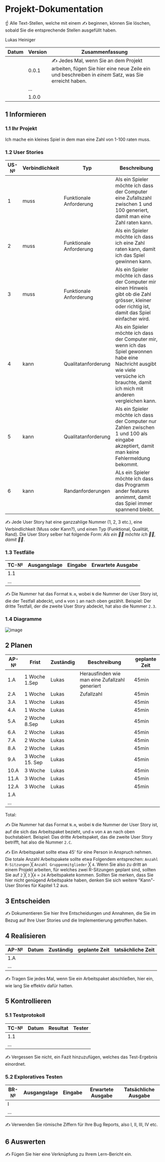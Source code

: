 # Projekt-Dokumentation

☝️ Alle Text-Stellen, welche mit einem ✍️ beginnen, können Sie löschen, sobald Sie die entsprechende Stellen ausgefüllt haben.

Lukas Heiniger

| Datum | Version | Zusammenfassung                                              |
| ----- | ------- | ------------------------------------------------------------ |
|       | 0.0.1   | ✍️ Jedes Mal, wenn Sie an dem Projekt arbeiten, fügen Sie hier eine neue Zeile ein und beschreiben in *einem* Satz, was Sie erreicht haben. |
|       | ...     |                                                              |
|       | 1.0.0   |                                                              |

## 1 Informieren

### 1.1 Ihr Projekt

Ich mache ein kleines Spiel in dem man eine Zahl von 1-100 raten muss.

### 1.2 User Stories

| US-№ | Verbindlichkeit | Typ  | Beschreibung                       |
| ---- | --------------- | ---- | ---------------------------------- |
| 1    | muss            | Funktionale Anforderung     | Als ein Spieler möchte ich dass der Computer eine Zufallszahl zwischen 1 und 100 generiert, damit man eine Zahl raten kann.                    |
| 2    | muss            | Funktionale Anforderung      | Als ein Spieler möchte ich dass ich eine Zahl raten kann, damit ich das Spiel gewinnen kann.                                   |
| 3    | muss            | Funktionale Anforderung     | Als ein Spieler möchte ich dass der Computer mir einen Hinweis gibt ob die Zahl grösser, kleiner oder richtig ist, damit das Spiel einfacher wird.   |
| 4    | kann            | Qualitatanforderung     | Als ein Spieler möchte ich dass der Computer mir, wenn ich das Spiel gewonnen habe eine Nachricht ausgibt wie viele versüche ich brauchte, damit ich mich mit anderen vergleichen kann.                 |
| 5    | kann            | Qualitatanforderung     | Als ein Spieler möchte ich dass der Computer nur Zahlen zwischen 1 und 100 als eingabe akzeptiert, damit man keine Fehlermeldung bekommt.             |
| 6    | kann            |  Randanforderungen    | ALs ein Spieler möchte ich dass das Programm ander features annimmt, damit das Spiel immer spannend bleibt.|

✍️ Jede User Story hat eine ganzzahlige Nummer (1, 2, 3 etc.), eine Verbindlichkeit (Muss oder Kann?), und einen Typ (Funktional, Qualität, Rand). Die User Story selber hat folgende Form: *Als ein 🤷‍♂️ möchte ich 🤷‍♂️, damit 🤷‍♂️*.

### 1.3 Testfälle

| TC-№ | Ausgangslage | Eingabe | Erwartete Ausgabe |
| ---- | ------------ | ------- | ----------------- |
| 1.1  |              |         |                   |
| ...  |              |         |                   |

✍️ Die Nummer hat das Format `N.m`, wobei `N` die Nummer der User Story ist, die der Testfall abdeckt, und `m` von `1` an nach oben gezählt. Beispiel: Der dritte Testfall, der die zweite User Story abdeckt, hat also die Nummer `2.3`.

### 1.4 Diagramme

![image](https://user-images.githubusercontent.com/111046378/186597793-93fb985a-a3d6-43bb-bcfa-cafbeae72c4c.png)


## 2 Planen

| AP-№ | Frist | Zuständig | Beschreibung | geplante Zeit |
| ---- | ----- | --------- | ------------ | ------------- |
| 1.A  |  1 Woche 1.Sep    | Lukas        | Herausfinden wie man eine Zufallzahl generiert             |   45min            |
| 2.A  |  1 Woche     | Lukas          | Zufallzahl              |   45min            |
| 3.A  |  1 Woche     | Lukas          |              |   45min            |
| 4.A  |  1 Woche     | Lukas          |              |   45min            |
| 5.A  |  2 Woche 8.Sep   | Lukas          |              |   45min            |
| 6.A  |  2 Woche     | Lukas          |              |   45min            |
| 7.A  |  2 Woche     | Lukas          |              |   45min            |
| 8.A  |  2 Woche     | Lukas          |              |   45min            |
| 9.A  |  3 Woche 15. Sep    | Lukas          |              |   45min            |
| 10.A |  3 Woche     | Lukas          |              |   45min            |
| 11.A |  3 Woche     | Lukas          |              |   45min            |
| 12.A |  3 Woche     | Lukas           |              |   45min            |
| 1.A  |       |           |              |               |
| ...  |       |           |              |               |

Total: 

✍️ Die Nummer hat das Format `N.m`, wobei `N` die Nummer der User Story ist, auf die sich das Arbeitspaket bezieht, und `m` von `A` an nach oben buchstabiert. Beispiel: Das dritte Arbeitspaket, das die zweite User Story betrifft, hat also die Nummer `2.C`.

✍️ Ein Arbeitspaket sollte etwa 45' für eine Person in Anspruch nehmen. Die totale Anzahl Arbeitspakete sollte etwa Folgendem entsprechen: `Anzahl R-Sitzungen` ╳ `Anzahl Gruppenmitglieder` ╳ `4`. Wenn Sie also zu dritt an einem Projekt arbeiten, für welches zwei R-Sitzungen geplant sind, sollten Sie auf `2` ╳ `3` ╳`4` = `24` Arbeitspakete kommen. Sollten Sie merken, dass Sie hier nicht genügend Arbeitspakte haben, denken Sie sich weitere "Kann"-User Stories für Kapitel 1.2 aus.

## 3 Entscheiden

✍️ Dokumentieren Sie hier Ihre Entscheidungen und Annahmen, die Sie im Bezug auf Ihre User Stories und die Implementierung getroffen haben.

## 4 Realisieren

| AP-№ | Datum | Zuständig | geplante Zeit | tatsächliche Zeit |
| ---- | ----- | --------- | ------------- | ----------------- |
| 1.A  |       |           |               |                   |
| ...  |       |           |               |                   |

✍️ Tragen Sie jedes Mal, wenn Sie ein Arbeitspaket abschließen, hier ein, wie lang Sie effektiv dafür hatten.

## 5 Kontrollieren

### 5.1 Testprotokoll

| TC-№ | Datum | Resultat | Tester |
| ---- | ----- | -------- | ------ |
| 1.1  |       |          |        |
| ...  |       |          |        |

✍️ Vergessen Sie nicht, ein Fazit hinzuzufügen, welches das Test-Ergebnis einordnet.

### 5.2 Exploratives Testen

| BR-№ | Ausgangslage | Eingabe | Erwartete Ausgabe | Tatsächliche Ausgabe |
| ---- | ------------ | ------- | ----------------- | -------------------- |
| I    |              |         |                   |                      |
| ...  |              |         |                   |                      |

✍️ Verwenden Sie römische Ziffern für Ihre Bug Reports, also I, II, III, IV etc.

## 6 Auswerten

✍️ Fügen Sie hier eine Verknüpfung zu Ihrem Lern-Bericht ein.
